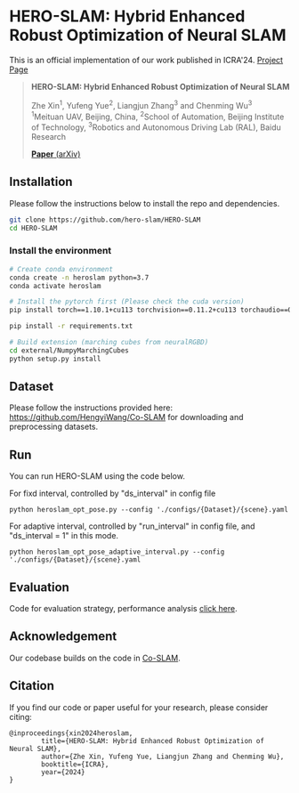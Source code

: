 # HERO-SLAM: Hybrid Enhanced Robust Optimization of Neural SLAM
This is an official implementation of our work published in ICRA'24. [Project Page](https://hero-slam.github.io/)

> **HERO-SLAM: Hybrid Enhanced Robust Optimization of Neural SLAM**
>
> Zhe Xin<sup>1</sup>,  Yufeng Yue<sup>2</sup>, Liangjun Zhang<sup>3</sup> and Chenming Wu<sup>3</sup><br>
> <sup>1</sup>Meituan UAV, Beijing, China,
> <sup>2</sup>School of Automation, Beijing Institute of Technology,
> <sup>3</sup>Robotics and Autonomous Driving Lab (RAL), Baidu Research
> 
> [**Paper** (arXiv)](https://hero-slam.github.io/)


## Installation

Please follow the instructions below to install the repo and dependencies.

```bash
git clone https://github.com/hero-slam/HERO-SLAM
cd HERO-SLAM
```



### Install the environment

```bash
# Create conda environment
conda create -n heroslam python=3.7
conda activate heroslam

# Install the pytorch first (Please check the cuda version)
pip install torch==1.10.1+cu113 torchvision==0.11.2+cu113 torchaudio==0.10.1 -f https://download.pytorch.org/whl/cu113/torch_stable.html

pip install -r requirements.txt

# Build extension (marching cubes from neuralRGBD)
cd external/NumpyMarchingCubes
python setup.py install

```

## Dataset

Please follow the instructions provided here: https://github.com/HengyiWang/Co-SLAM for downloading and preprocessing datasets.


## Run

You can run HERO-SLAM using the code below.

For fixd interval, controlled by "ds_interval" in config file

```
python heroslam_opt_pose.py --config './configs/{Dataset}/{scene}.yaml 
```

For adaptive interval, controlled by "run_interval" in config file, and "ds_interval = 1" in this mode.

```
python heroslam_opt_pose_adaptive_interval.py --config './configs/{Dataset}/{scene}.yaml 
```



## Evaluation

Code for evaluation strategy, performance analysis [click here](https://github.com/JingwenWang95/neural_slam_eval).



## Acknowledgement

Our codebase builds on the code in [Co-SLAM](https://github.com/HengyiWang/Co-SLAM).

## Citation

If you find our code or paper useful for your research, please consider citing:

```
@inproceedings{xin2024heroslam,
        title={HERO-SLAM: Hybrid Enhanced Robust Optimization of Neural SLAM},
        author={Zhe Xin, Yufeng Yue, Liangjun Zhang and Chenming Wu},
        booktitle={ICRA},
        year={2024}
}
```